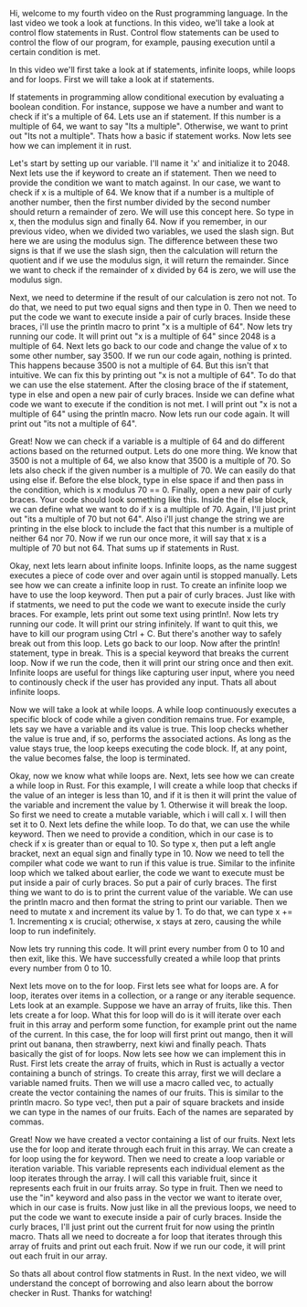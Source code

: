 Hi, welcome to my fourth video on the Rust programming language. In the last video we took a look at functions. In this video, we'll take a look at control flow statements in Rust. Control flow statements can be used to control the flow of our program, for example, pausing execution until a certain condition is met.

In this video we'll first take a look at if statements, infinite loops, while loops and for loops. First we will take a look at if statements. 

If statements in programming allow conditional execution by evaluating a boolean condition. For instance, suppose we have a number and want to check if it's a multiple of 64. Lets use an if statement. If this number is a multiple of 64, we want to say "Its a multiple". Otherwise, we want to print out "Its not a multiple". Thats how a basic if statement works. Now lets see how we can implement it in rust.

Let's start by setting up our variable. I'll name it 'x' and initialize it to 2048. Next lets use the if keyword to create an if statement. Then we need to provide the condition we want to match against. In our case, we want to check if x is a multiple of 64. We know that if a number is a multiple of another number, then the first number divided by the second number should return a remainder of zero. We will use this concept here. So type in x, then the modulus sign and finally 64. Now if you remember, in our previous video, when we divided two variables, we used the slash sign. But here we are using the modulus sign. The difference between these two signs is that if we use the slash sign, then the calculation will return the quotient and if we use the modulus sign, it will return the remainder. Since we want to check if the remainder of x divided by 64 is zero, we will use the modulus sign.

Next, we need to determine if the result of our calculation is zero not not. To do that, we need to put two equal signs and then type in 0. Then we need to put the code we want to execute inside a pair of curly braces. Inside these braces, i'll use the println macro to print "x is a multiple of 64". Now lets try running our code. It will print out "x is a multiple of 64" since 2048 is a multiple of 64. Next lets go back to our code and change the value of x to some other number, say 3500. If we run our code again, nothing is printed. This happens because 3500 is not a multiple of 64. But this isn't that intuitive. We can fix this by printing out "x is not a multiple of 64". To do that we can use the else statement. After the closing brace of the if statement, type in else and open a new pair of curly braces. Inside we can define what code we want to execute if the condition is not met. I will print out "x is not a multiple of 64" using the println macro. Now lets run our code again. It will print out "its not a multiple of 64". 

Great! Now we can check if a variable is a multiple of 64 and do different actions based on the returned output. Lets do one more thing. We know that 3500 is not a multiple of 64, we also know that 3500 is a multiple of 70. So lets also check if the given number is a multiple of 70. We can easily do that using else if. Before the else block, type in else space if and then pass in the condition, which is x modulus 70 == 0. Finally, open a new pair of curly braces. Your code should look something like this. Inside the if else block, we can define what we want to do if x is a multiple of 70. Again, I'll just print out "its a multiple of 70 but not 64". Also i'll just change the string we are printing in the else block to include the fact that this number is a multiple of neither 64 nor 70. Now if we run our once more, it will say that x is a multiple of 70 but not 64. That sums up if statements in Rust.

Okay, next lets learn about infinite loops. Infinite loops, as the name suggest executes a piece of code over and over again until is stopped manually. Lets see how we can create a infinite loop in rust. To create an infinite loop we have to use the loop keyword. Then put a pair of curly braces. Just like with if statments, we need to put the code we want to execute inside the curly braces. For example, lets print out some text using println!. Now lets try running our code. It will print our string infinitely. If want to quit this, we have to kill our program using Ctrl + C. But there's another way to safely break out from this loop. Lets go back to our loop. Now after the println! statement, type in break. This is a special keyword that breaks the current loop. Now if we run the code, then it will print our string once and then exit. Infinite loops are useful for things like capturing user input, where you need to continously check if the user has provided any input. Thats all about infinite loops.

Now we will take a look at while loops. A while loop continuously executes a specific block of code while a given condition remains true. For example, lets say we have a variable and its value is true. This loop checks whether the value is true and, if so, performs the associated actions. As long as the value stays true, the loop keeps executing the code block. If, at any point, the value becomes false, the loop is terminated.

Okay, now we know what while loops are. Next, lets see how we can create a while loop in Rust. For this example, I will create a while loop that checks if the value of an integer is less than 10, and if it is then it will print the value of the variable and increment the value by 1. Otherwise it will break the loop. So first we need to create a mutable variable, which i will call x. I will then set it to 0. Next lets define the while loop. To do that, we can use the while keyword. Then we need to provide a condition, which in our case is to check if x is greater than or equal to 10. So type x, then put a left angle bracket, next an equal sign and finally type in 10. Now we need to tell the compiler what code we want to run if this value is true. Similar to the infinite loop which we talked about earlier, the code we want to execute must be put inside a pair of curly braces. So put a pair of curly braces. The first thing we want to do is to print the current value of the variable. We can use the println macro and then format the string to print our variable. Then we need to mutate x and increment its value by 1. To do that, we can type x += 1. Incrementing x is crucial; otherwise, x stays at zero, causing the while loop to run indefinitely.

Now lets try running this code. It will print every number from 0 to 10 and then exit, like this. We have successfully created a while loop that prints every number from 0 to 10.

Next lets move on to the for loop. First lets see what for loops are. A for loop, iterates over items in a collection, or a range or any iterable sequence. Lets look at an example. Suppose we have an array of fruits, like this. Then lets create a for loop. What this for loop will do is it will iterate over each fruit in this array and perform some function, for example print out the name of the current. In this case, the for loop will first print out mango, then it will print out banana, then strawberry, next kiwi and finally peach. Thats basically the gist of for loops. Now lets see how we can implement this in Rust. First lets create the array of fruits, which in Rust is actually a vector containing a bunch of strings. To create this array, first we will declare a variable named fruits. Then we will use a macro called vec, to actually create the vector containing the names of our fruits. This is similar to the println macro. So type vec!, then put a pair of square brackets and inside we can type in the names of our fruits. Each of the names are separated by commas.

Great! Now we have created a vector containing a list of our fruits. Next lets use the for loop and iterate through each fruit in this array. We can create a for loop using the for keyword. Then we need to create a loop variable or iteration variable. This variable represents each individual element as the loop iterates through the array. I will call this variable fruit, since it represents each fruit in our fruits array. So type in fruit. Then we need to use the "in" keyword and also pass in the vector we want to iterate over, which in our case is fruits. Now just like in all the previous loops, we need to put the code we want  to execute inside a pair of curly braces. Inside the curly braces, I'll just print out the current fruit for now using the println macro. Thats all we need to docreate a for loop that iterates through this array of fruits and print out each fruit. Now if we run our code, it will print out each fruit in our array. 

So thats all about control flow statments in Rust. In the next video, we will understand the concept of borrowing and also learn about the borrow checker in Rust. Thanks for watching!